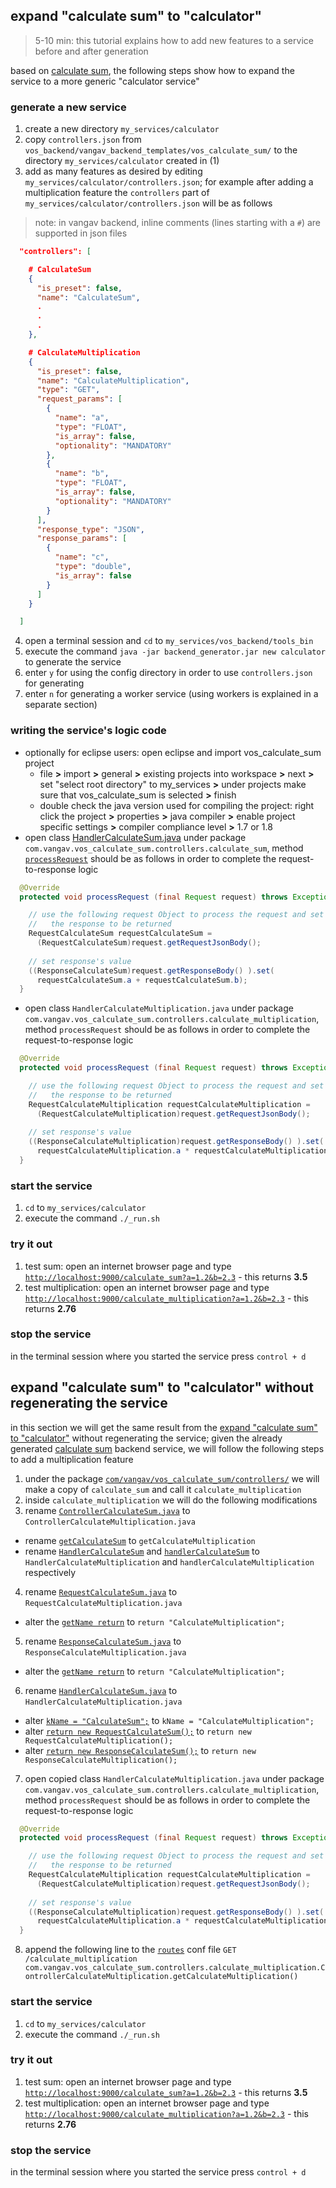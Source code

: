 
## expand "calculate sum" to "calculator"

> 5-10 min: this tutorial explains how to add new features to a service before and after generation

based on [calculate sum](https://github.com/vangav/vos_calculate_sum), the following steps show how to expand the service to a more generic "calculator service"

### generate a new service
1. create a new directory `my_services/calculator`
2. copy `controllers.json` from `vos_backend/vangav_backend_templates/vos_calculate_sum/` to the directory `my_services/calculator` created in (1)
3. add as many features as desired by editing `my_services/calculator/controllers.json`; for example after adding a multiplication feature the `controllers` part of `my_services/calculator/controllers.json` will be as follows
> note: in vangav backend, inline comments (lines starting with a `#`) are supported in json files

```json
  "controllers": [

    # CalculateSum
    {
      "is_preset": false,
      "name": "CalculateSum",
      .
      .
      .
    },

    # CalculateMultiplication
    {
      "is_preset": false,
      "name": "CalculateMultiplication",
      "type": "GET",
      "request_params": [
        {
          "name": "a",
          "type": "FLOAT",
          "is_array": false,
          "optionality": "MANDATORY"
        },
        {
          "name": "b",
          "type": "FLOAT",
          "is_array": false,
          "optionality": "MANDATORY"
        }
      ],
      "response_type": "JSON",
      "response_params": [
        {
          "name": "c",
          "type": "double",
          "is_array": false
        }
      ]
    }

  ]
```

4. open a terminal session and `cd` to `my_services/vos_backend/tools_bin`
5. execute the command `java -jar backend_generator.jar new calculator` to generate the service
6. enter `y` for using the config directory in order to use `controllers.json` for generating
7. enter `n` for generating a worker service (using workers is explained in a separate section)

### writing the service's logic code
+ optionally for eclipse users: open eclipse and import vos_calculate_sum project
  + file **>** import **>** general **>** existing projects into workspace **>** next **>** set "select root directory" to my_services **>** under projects make sure that vos_calculate_sum is selected **>** finish
  + double check the java version used for compiling the project: right click the project **>** properties **>** java compiler **>** enable project specific settings **>** compiler compliance level **>** 1.7 or 1.8
+ open class [HandlerCalculateSum.java](https://github.com/vangav/vos_calculate_sum/blob/master/app/com/vangav/vos_calculate_sum/controllers/calculate_sum/HandlerCalculateSum.java) under package `com.vangav.vos_calculate_sum.controllers.calculate_sum`, method [`processRequest`](https://github.com/vangav/vos_calculate_sum/blob/master/app/com/vangav/vos_calculate_sum/controllers/calculate_sum/HandlerCalculateSum.java#L86) should be as follows in order to complete the request-to-response logic
```java
  @Override
  protected void processRequest (final Request request) throws Exception {

    // use the following request Object to process the request and set
    //   the response to be returned
    RequestCalculateSum requestCalculateSum =
      (RequestCalculateSum)request.getRequestJsonBody();
    
    // set response's value
    ((ResponseCalculateSum)request.getResponseBody() ).set(
      requestCalculateSum.a + requestCalculateSum.b);
  }
```
+ open class `HandlerCalculateMultiplication.java` under package `com.vangav.vos_calculate_sum.controllers.calculate_multiplication`, method `processRequest` should be as follows in order to complete the request-to-response logic
```java
  @Override
  protected void processRequest (final Request request) throws Exception {

    // use the following request Object to process the request and set
    //   the response to be returned
    RequestCalculateMultiplication requestCalculateMultiplication =
      (RequestCalculateMultiplication)request.getRequestJsonBody();
    
    // set response's value
    ((ResponseCalculateMultiplication)request.getResponseBody() ).set(
      requestCalculateMultiplication.a * requestCalculateMultiplication.b);
  }
```

### start the service
1. `cd` to `my_services/calculator`
2. execute the command `./_run.sh`

### try it out
1. test sum: open an internet browser page and type [`http://localhost:9000/calculate_sum?a=1.2&b=2.3`](http://localhost:9000/calculate_sum?a=1.2&b=2.3) - this returns **3.5**
2. test multiplication: open an internet browser page and type [`http://localhost:9000/calculate_multiplication?a=1.2&b=2.3`](http://localhost:9000/calculate_sum?a=1.2&b=2.3) - this returns **2.76**

### stop the service
in the terminal session where you started the service press `control + d`

## expand "calculate sum" to "calculator" without regenerating the service

in this section we will get the same result from the [expand "calculate sum" to "calculator"](https://github.com/vangav/vos_backend/blob/master/README/00_expanding_calculate_sum_example.md#expand-calculate-sum-to-calculator) without regenerating the service; given the already generated [calculate sum](https://github.com/vangav/vos_calculate_sum) backend service, we will follow the following steps to add a multiplication feature

1. under the package [`com/vangav/vos_calculate_sum/controllers/`](https://github.com/vangav/vos_calculate_sum/tree/master/app/com/vangav/vos_calculate_sum/controllers) we will make a copy of `calculate_sum` and call it `calculate_multiplication`
2. inside `calculate_multiplication` we will do the following modifications
3. rename [`ControllerCalculateSum.java`](https://github.com/vangav/vos_calculate_sum/blob/master/app/com/vangav/vos_calculate_sum/controllers/calculate_sum/ControllerCalculateSum.java) to `ControllerCalculateMultiplication.java`
  + rename [`getCalculateSum`](https://github.com/vangav/vos_calculate_sum/blob/master/app/com/vangav/vos_calculate_sum/controllers/calculate_sum/ControllerCalculateSum.java#L63) to `getCalculateMultiplication`
  + rename [`HandlerCalculateSum`](https://github.com/vangav/vos_calculate_sum/blob/master/app/com/vangav/vos_calculate_sum/controllers/calculate_sum/ControllerCalculateSum.java#L65) and [`handlerCalculateSum`](https://github.com/vangav/vos_calculate_sum/blob/master/app/com/vangav/vos_calculate_sum/controllers/calculate_sum/ControllerCalculateSum.java#L65) to `HandlerCalculateMultiplication` and `handlerCalculateMultiplication` respectively
4. rename [`RequestCalculateSum.java`](https://github.com/vangav/vos_calculate_sum/blob/master/app/com/vangav/vos_calculate_sum/controllers/calculate_sum/RequestCalculateSum.java) to `RequestCalculateMultiplication.java`
  + alter the [`getName return`](https://github.com/vangav/vos_calculate_sum/blob/master/app/com/vangav/vos_calculate_sum/controllers/calculate_sum/RequestCalculateSum.java#L72) to `return "CalculateMultiplication";`
5. rename [`ResponseCalculateSum.java`](https://github.com/vangav/vos_calculate_sum/blob/master/app/com/vangav/vos_calculate_sum/controllers/calculate_sum/ResponseCalculateSum.java) to `ResponseCalculateMultiplication.java`
  + alter the [`getName return`](https://github.com/vangav/vos_calculate_sum/blob/master/app/com/vangav/vos_calculate_sum/controllers/calculate_sum/ResponseCalculateSum.java#L68) to `return "CalculateMultiplication";`
6. rename [`HandlerCalculateSum.java`](https://github.com/vangav/vos_calculate_sum/blob/master/app/com/vangav/vos_calculate_sum/controllers/calculate_sum/HandlerCalculateSum.java) to `HandlerCalculateMultiplication.java`
  + alter [`kName = "CalculateSum";`](https://github.com/vangav/vos_calculate_sum/blob/master/app/com/vangav/vos_calculate_sum/controllers/calculate_sum/HandlerCalculateSum.java#L65) to `kName = "CalculateMultiplication";`
  + alter [`return new RequestCalculateSum();`](https://github.com/vangav/vos_calculate_sum/blob/master/app/com/vangav/vos_calculate_sum/controllers/calculate_sum/HandlerCalculateSum.java#L76) to `return new RequestCalculateMultiplication();`
  + alter [`return new ResponseCalculateSum();`](https://github.com/vangav/vos_calculate_sum/blob/master/app/com/vangav/vos_calculate_sum/controllers/calculate_sum/HandlerCalculateSum.java#L82) to `return new ResponseCalculateMultiplication();`
7.  open copied class `HandlerCalculateMultiplication.java` under package `com.vangav.vos_calculate_sum.controllers.calculate_multiplication`, method `processRequest` should be as follows in order to complete the request-to-response logic
```java
  @Override
  protected void processRequest (final Request request) throws Exception {

    // use the following request Object to process the request and set
    //   the response to be returned
    RequestCalculateMultiplication requestCalculateMultiplication =
      (RequestCalculateMultiplication)request.getRequestJsonBody();
    
    // set response's value
    ((ResponseCalculateMultiplication)request.getResponseBody() ).set(
      requestCalculateMultiplication.a * requestCalculateMultiplication.b);
  }
```
8. append the following line to the [`routes`](https://github.com/vangav/vos_calculate_sum/blob/master/conf/routes) conf file `GET   /calculate_multiplication                    com.vangav.vos_calculate_sum.controllers.calculate_multiplication.ControllerCalculateMultiplication.getCalculateMultiplication()`

### start the service
1. `cd` to `my_services/calculator`
2. execute the command `./_run.sh`

### try it out
1. test sum: open an internet browser page and type [`http://localhost:9000/calculate_sum?a=1.2&b=2.3`](http://localhost:9000/calculate_sum?a=1.2&b=2.3) - this returns **3.5**
2. test multiplication: open an internet browser page and type [`http://localhost:9000/calculate_multiplication?a=1.2&b=2.3`](http://localhost:9000/calculate_sum?a=1.2&b=2.3) - this returns **2.76**

### stop the service
in the terminal session where you started the service press `control + d`

